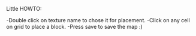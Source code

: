Little HOWTO:

-Double click on texture name to chose it for placement.
-Click on any cell on grid to place a block.
-Press save to save the map :)
